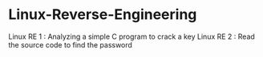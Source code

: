 # Linux-Reverse-Engineering

Linux RE 1 : Analyzing a simple C program to crack a key
Linux RE 2 : Read the source code to find the password
